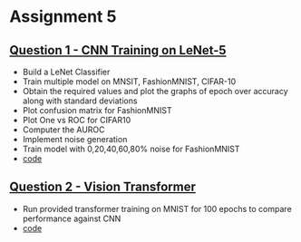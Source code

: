 # Assignment 5

## [Question 1 - CNN Training on LeNet-5](<codes/Question 1.ipynb>)

- Build a LeNet Classifier
- Train multiple model on MNSIT, FashionMNIST, CIFAR-10
- Obtain the required values and plot the graphs of epoch over accuracy along with standard deviations
- Plot confusion matrix for FashionMNIST
- Plot One vs ROC for CIFAR10
- Computer the AUROC
- Implement noise generation
- Train model with 0,20,40,60,80% noise for FashionMNIST
- [code](<codes/Question 1.ipynb>)

## [Question 2 - Vision Transformer](<codes/Question 2 - ViT/>)

- Run provided transformer training on MNIST for 100 epochs to compare performance against CNN
- [code](<codes/Question 2 - ViT/>)
